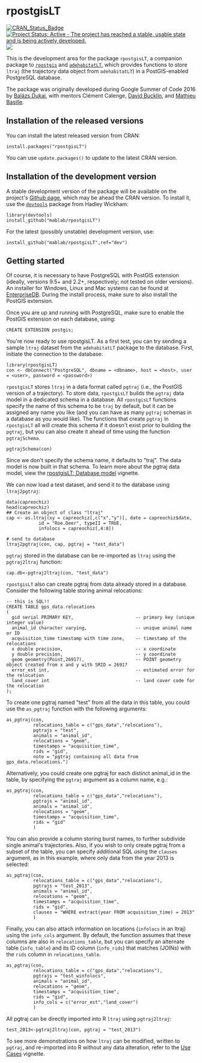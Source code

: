 rpostgisLT
==========

[![CRAN\_Status\_Badge](http://www.r-pkg.org/badges/version/rpostgisLT)](https://CRAN.R-project.org/package=rpostgisLT)
[![Project Status: Active - The project has reached a stable, usable state and is being actively developed.](http://www.repostatus.org/badges/latest/active.svg)](http://www.repostatus.org/#active)
![](http://cranlogs.r-pkg.org/badges/rpostgisLT)

This is the development area for the package `rpostgisLT`, a companion package to [`rpostgis`](https://github.com/mablab/rpostgis) and [`adehabitatLT`](https://CRAN.R-project.org/package=adehabitatLT), which provides functions to store `ltraj` (the trajectory data object from `adehabitatLT`) in a PostGIS-enabled PostgreSQL database.

The package was originally developed during Google Summer of Code 2016 by [Balázs Dukai](https://github.com/balazsdukai), with mentors Clément Calenge, [David Bucklin](https://github.com/dnbucklin), and [Mathieu Basille](https://github.com/basille).

## Installation of the released versions

You can install the latest released version from CRAN:

    install.packages("rpostgisLT")

You can use `update.packages()` to update to the latest CRAN version.

## Installation of the development version

A stable development version of the package will be available on the project's [Github page](https://github.com/mablab/rpostgisLT), which may be ahead the CRAN version. To install it, use the [`devtools`](https://CRAN.R-project.org/package=devtools) package from Hadley Wickham:

    library(devtools)
    install_github("mablab/rpostgisLT")
    
For the latest (possibly unstable) development version, use:

    install_github("mablab/rpostgisLT",ref="dev")

## Getting started

Of course, it is necessary to have PostgreSQL with PostGIS extension (ideally, versions 9.5+ and 2.2+, respectively; not tested on older versions). An installer for Windows, Linux and Mac systems can be found at [EnterpriseDB](http://www.enterprisedb.com/downloads/postgres-postgresql-downloads). During the install process, make sure to also install the PostGIS extension.

Once you are up and running with PostgreSQL, make sure to enable the PostGIS extension on each database, using:

    CREATE EXTENSION postgis;
    
You're now ready to use rpostgisLT. As a first test, you can try sending a sample `ltraj` dataset from the `adehabitatLT` package to the database. First, initiate the connection to the database:

    library(rpostgisLT)
    con <- dbConnect("PostgreSQL", dbname = <dbname>, host = <host>, user = <user>, password = <password>)
    
`rpostgisLT` stores `ltraj` in a data format called `pgtraj` (i.e., the PostGIS version of a trajectory). To store data, `rpostgisLT` builds the `pgtraj` data model in a dedicated schema in a database. All `rpostgisLT` functions specify the name of this schema to be `traj` by default, but it can be assigned any name you like (and you can have as many `pgtraj` schemas in a database as you would like). The functions that create `pgtraj` in `rpostgisLT` all will create this schema if it doesn't exist prior to building the `pgtraj`, but you can also create it ahead of time using the function `pgtrajSchema`.

    pgtrajSchema(con)
    
Since we don't specify the schema name, it defaults to "traj". The data model is now built in that schema. To learn more about the pgtraj data model, view the [rpostgisLT: Database model](https://github.com/mablab/rpostgisLT/wiki/The-traj-database-model) vignette.

We can now load a test dataset, and send it to the database using `ltraj2pgtraj`:

    data(capreochiz)
    head(capreochiz)
    ## Create an object of class "ltraj"
    cap <- as.ltraj(xy = capreochiz[,c("x","y")], date = capreochiz$date,
                id = "Roe.Deer", typeII = TRUE,
                infolocs = capreochiz[,4:8])
                
    # send to database
    ltraj2pgtraj(con, cap, pgtraj = "test_data")

`pgtraj` stored in the database can be re-imported as `ltraj` using the `pgtraj2ltraj` function:

    cap.db<-pgtraj2ltraj(con, "test_data")

`rpostgisLT` also can create pgtraj from data already stored in a database. Consider the following table storing animal relocations:
    
    -- this is SQL!!
    CREATE TABLE gps_data.relocations
    (
      gid serial PRIMARY KEY,                       -- primary key (unique integer value)
      animal_id character varying,                  -- unique animal name or ID
      acquisition_time timestamp with time zone,    -- timestamp of the relocations 
      x double precision,                           -- x coordinate
      y double precision,                           -- y coordinate
      geom geometry(Point,26917),                   -- POINT geometry object created from x and y with SRID = 26917
      error_est int,                                -- estimated error for the relocation
      land_cover int                                -- land cover code for the relocation
    );

To create one pgtraj named "test" from all the data in this table, you could use the `as_pgtraj` function with the following arguments:

    as_pgtraj(con,
              relocations_table = c("gps_data","relocations"),
              pgtrajs = "test",
              animals = "animal_id",
              relocations = "geom",
              timestamps = "acquisition_time",
              rids = "gid",
              note = "pgtraj containing all data from gps_data.relocations.")
              
Alternatively, you could create one pgtraj for each distinct animal_id in the table, by specifying the `pgtraj` argument as a column name, e.g.:

    as_pgtraj(con,
              relocations_table = c("gps_data","relocations"),
              pgtrajs = "animal_id",
              animals = "animal_id",
              relocations = "geom",
              timestamps = "acquisition_time",
              rids = "gid"
              )
              
You can also provide a column storing burst names, to further subdivide single animal's trajectories. Also, if you wish to only create pgtraj from a subset of the table, you can specify additional SQL using the `clauses` argument, as in this example, where only data from the year 2013 is selected:

    as_pgtraj(con,
              relocations_table = c("gps_data","relocations"),
              pgtrajs = "test_2013",
              animals = "animal_id",
              relocations = "geom",
              timestamps = "acquisition_time",
              rids = "gid",
              clauses = "WHERE extract(year FROM acquisition_time) = 2013"
              )

Finally, you can also attach information on locations (`infolocs` in an ltraj) using the `info_cols` argument. By default, the function assumes that these columns are also in `relocations_table`, but you can specify an alternate table (`info_table`) and its ID column (`info_rids`) that matches (JOINs) with the `rids` column in `relocations_table`.

    as_pgtraj(con,
              relocations_table = c("gps_data","relocations"),
              pgtrajs = "test_winfolocs",
              animals = "animal_id",
              relocations = "geom",
              timestamps = "acquisition_time",
              rids = "gid",
              info_cols = c("error_est","land_cover")
              )
              
All pgtraj can be directly imported into R `ltraj` using `pgtraj2ltraj`:

    test_2013<-pgtraj2ltraj(con, pgtraj = "test_2013")
    
To see more demonstrations on how `ltraj` can be modified, written to `pgtraj`, and re-imported into R without any data alteration, refer to the [Use Cases](https://github.com/mablab/rpostgisLT/wiki/Use-cases-for-the-rpostgisLT-package) vignette.